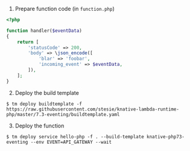 1. Prepare function code (in `function.php`)

```php
<?php

function handler($eventData)
{
    return [
        'statusCode' => 200,
        'body' => \json_encode([
            'blar' => 'foobar',
            'incoming_event' => $eventData,
        ]),
    ];
}
```

2. Deploy the build template

```
$ tm deploy buildtemplate -f https://raw.githubusercontent.com/stesie/knative-lambda-runtime-php/master/7.3-eventing/buildtemplate.yaml
```

3. Deploy the function

```
$ tm deploy service hello-php -f . --build-template knative-php73-eventing --env EVENT=API_GATEWAY --wait
```